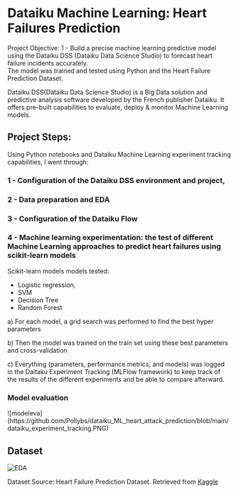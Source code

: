 <h1>Dataiku Machine Learning: Heart Failures Prediction</h1>

Project Objective: 1 - Build a precise machine learning predictive model using the Dataiku DSS (Dataiku Data Science Studio) to forecast heart failure incidents accurately.  
The model was trained and tested using Python and the Heart Failure Prediction Dataset.

Dataiku DSS(Dataiku Data Science Studio) is a Big Data solution and predictive analysis software developed by the French publisher Dataiku. It offers pre-built capabilities to evaluate, deploy & monitor Machine Learning models.

<h2>Project Steps: </h2>

Using Python notebooks and Dataiku Machine Learning experiment tracking capabilities, I went through:

<h3>1 - Configuration of the Dataiku DSS environment and project,</h3>

<h3>2 - Data preparation and EDA</h3>
  
<h3>3 - Configuration of the Dataiku Flow</h3>
  
<h3>4 - Machine learning experimentation: the test of different Machine Learning approaches to predict heart failures using scikit-learn models</h3>

Scikit-learn models models tested: 
  - Logistic regression,
  - SVM
  - Decision Tree
  - Random Forest
  
a) For each model, a grid search was performed to find the best hyper parameters

b) Then the model was trained on the train set using these best parameters and cross-validation

c) Everything (parameters, performance metrics, and models) was logged in the Daitaku Experiment Tracking (MLFlow framework) to keep track of the results of the different experiments and be able to compare afterward. 

<h3>Model evaluation</h3>
![modeleva](https://github.com/Pollybs/dataiku_ML_heart_attack_prediction/blob/main/dataiku_experiment_tracking.PNG)


<h2>Dataset </h2>

![EDA](https://github.com/Pollybs/dataiku_ML_heart_attack_prediction/blob/main/EDA-Heart-Failure-Prediction-Dataset.png)

Dataset Source: Heart Failure Prediction Dataset. Retrieved from <a href="https://www.kaggle.com/datasets/fedesoriano/heart-failure-prediction"> Kaggle</a>
